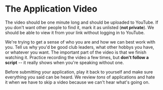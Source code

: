 # The Application Video

The video should be one minute long and should be uploaded to YouTube. If you don't want other people to find it, mark it as unlisted (**not private**). We should be able to view it from your link without logging in to YouTube.

We're trying to get a sense of who you are and how we can best work with you. Tell us why you'd be good club leaders, what other hobbys you have, or whatever you want. The important part of the video is that we finish watching it. Practice recording the video a few times, but **don't follow a script** -- it really shows when you're speaking without one.

Before submitting your application, play it back to yourself and make sure everything you said can be heard. We review _tons_ of applications and hate it when we have to skip a video because we can't hear what's going on.
